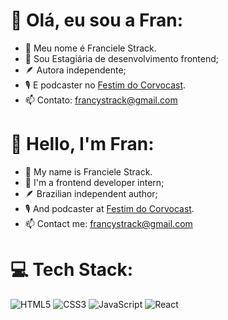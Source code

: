 # 💫 Olá, eu sou a Fran:
- 👋 Meu nome é Franciele Strack.
- 🌱 Sou Estagiária de desenvolvimento frontend;
- 🪶 Autora independente;
- 🎙️ E podcaster no <a href="http://bit.ly/corvocast" target="_blank">Festim do Corvocast</a>.
- 📫 Contato: francystrack@gmail.com

# 💫 Hello, I'm Fran:
- 👋 My name is Franciele Strack.
- 🌱 I'm a frontend developer intern;
- 🪶 Brazilian independent author;
- 🎙️ And podcaster at <a href="http://bit.ly/corvocast" target="_blank">Festim do Corvocast</a>.
- 📫 Contact me: francystrack@gmail.com


# 💻 Tech Stack:
![HTML5](https://img.shields.io/badge/html5-%23E34F26.svg?style=for-the-badge&logo=html5&logoColor=white) ![CSS3](https://img.shields.io/badge/css3-%231572B6.svg?style=for-the-badge&logo=css3&logoColor=white) ![JavaScript](https://img.shields.io/badge/javascript-%23323330.svg?style=for-the-badge&logo=javascript&logoColor=%23F7DF1E) ![React](https://img.shields.io/badge/react-%2320232a.svg?style=for-the-badge&logo=react&logoColor=%2361DAFB)

<!-- Proudly created with GPRM ( https://gprm.itsvg.in ) -->
